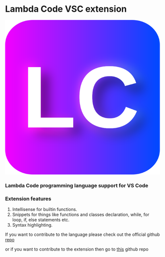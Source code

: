 # Lambda Code VSC extension

<p>
<img src="https://raw.githubusercontent.com/LC-Lang/LC-vscode-extension/master/icon.png" alt="Logo of Lambda Code">
</p>

### Lambda Code programming language support for VS Code
### Extension features
1. Intellisense for builtin functions.
1. Snippets for things like functions and classes declaration, while, for loop, if, else statements etc.
1. Syntax highlighting.

If you want to contribute to the language please     check out the official github [repo](https://github.com/LC-Lang/Lambda-Code)

or if you want to contribute to the extension then go to [this](https://github.com/LC-Lang/LC-vscode-extension) github repo
